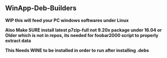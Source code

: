 ## WinApp-Deb-Builders

**WIP this will feed your PC windows softwares under Linux**

**Also Make SURE install latest p7zip-full not 9.20x package under 16.04 or Older which is not in repos, its needed for foobar2000 script to properly extract data**

**This Needs WINE to be installed in order to run after installing .debs**

